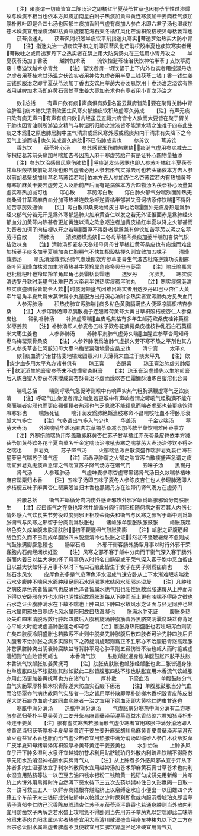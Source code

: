 <!-- { "loadSidebar": true } -->
　　【注】诸痰谓一切痰皆宜二陈汤治之即橘红半夏茯苓甘草也因有苓半性过渗燥故与燥痰不相当也依本方风痰加南星白附子热痰加黄芩黄连寒痰加干姜肉桂气痰加厚朴苏叶即是合四七汤也因郁生痰加香附气虚有痰加人参白术即六君子汤也湿痰加苍术燥痰宜用燥痰汤即枯黄芩旋覆花海石天冬橘红风化芒消枳殻桔梗贝母栝蒌霜也
　　茯苓指迷丸
　　茯苓风消枳殻半痰饮平剂指迷丸寒实蒂透罗治热实大防小胃丹
　　【注】指迷丸治一切痰饮平和之剂即茯苓风化芒消枳殻半夏也痰饮寒实者用蒂散吐之或用透罗丹下之热实者在膈上用大防胸汤丸在三焦用小胃丹攻之
　　半夏茯苓汤加丁香汤
　　越婢加术汤
　　流饮控涎苓桂治伏饮神佑半苓丁支饮葶苈悬十枣溢饮越术小青龙
　　【注】留饮者谓一切饮留于上下内外也实者用控涎丹攻之虚者用苓桂术甘汤温之伏饮实者用神佑丸虚者用半夏三钱茯苓二钱丁香一钱生姜三钱煎服治之即半夏茯苓汤加丁香也支饮用葶苈大枣汤悬饮用十枣汤治之溢饮有热者用越婢加术汤即麻黄石膏甘草生姜大枣加苍术也有寒者用小青龙汤治之


　　欬总括
　　有声曰欬有痰声痰俱有欬名虽云藏府皆欬要在聚胃关肺中胃浊脾湿痰本肺失清肃欬因生风寒火郁燥痰饮积热虚寒久劳成
　　【注】有声无痰曰欬有痰无声曰有声有痰曰欬内经虽云五藏六府皆令人欬而大要皆在聚于胃关于肺也因胃浊则所游溢之精气与脾湿所归肺之津液皆不能清水精之浊难于四布此生痰之本爲之原也肺居胸中主气清肃或爲风寒外感或爲痰热内干清肃有失降下之令因气上逆而咳也久劳成谓久病欬不已伤肺成劳也
　　参苏饮
　　芎苏饮
　　香苏饮
　　茯苓补心汤
　　参苏感冒邪伤肺热寒欬痰涎气虚用参实减去二陈枳桔葛苏前头痛加芎喘加杏芩因热入麻干寒虚劳胎产有是证补心四物量抽添
　　【注】参苏饮治感冒风寒伤肺欬唾痰涎发热恶寒也即人参苏叶橘红半夏茯苓甘草枳殻桔梗前胡葛根也形气虚者必用人参若形气实减去可也若头痛依本方去人参以前胡易柴胡加川芎名芎苏饮若喘依本方去人参加杏仁名杏苏饮若内有热加黄芩有寒加麻黄干姜若虚劳之人及胎前产后而有是病依本方合四物汤名茯苓补心汤量其虚实寒热加减可也
　　泻心散
　　葶苈泻白散
　　泻白肺火郁气分喘欬面肿热无痰桑骨甘草寒麻杏血分加芩热甚连欬急呕逆青橘半郁甚失音诃桔添停饮喘不得卧加苦葶苈效通仙
　　【注】泻白散即桑皮地骨皮甘草也治喘面肿无痰身热是爲肺经火郁气分若无汗是爲外寒郁遏肺火加麻黄杏仁以发之若无外证惟面赤是爲肺经火郁血分加黄芩内热甚者更加黄连以清之欬急呕逆者加青皮橘红半夏以降之火郁甚而失音者加诃子肉桔梗以开之若喘面浮不得卧者是爲兼有停饮加苦葶苈以泻之名葶苈泻白散
　　清肺汤
　　清肺肺燥热欬二冬母草橘芩桑痰加蒌半喘加杏快气枳桔敛味良
　　【注】清肺汤即麦冬天冬知母贝母甘草橘红黄芩桑皮也有痰燥而难出加栝蒌子痰多加半夏喘加杏仁胸膈气不快加枳殻桔梗久则宜敛加五味子
　　清燥救肺汤
　　喻氏清燥救肺汤肺气虚燥郁欬方参草麦膏生气液杏枇降逆效功长胡麻桑叶阿润燥血枯须加生地黄热甚牛黄羚犀角痰多贝母与蒌霜
　　【注】喻氏喻嘉言也枇枇杷叶也羚犀羚羊角犀角也蒌霜栝蒌霜也
　　透罗丹
　　泻肺丸
　　寒实痰清透罗丹欬时涎壅气出难巴杏大牵皂半饼热实痰稠泻肺丸
　　【注】寒实痰盛涎清热实痰盛稠黏皆能令人欬时痰涎顿壅气闭难出寒实者用透罗丹即巴豆杏仁大黄牵牛皂角半夏共爲末蒸饼爲小丸量服方出丹溪心法附余热实者宜泻肺丸方见失血门
　　人参泻肺汤
　　积热伤肺宜泻肺喘痰多粘色黄胸膈满热大便涩凉膈枳桔杏参桑
　　【注】人参泻肺汤即凉膈散栀子连翘薄荷黄芩大黄甘草枳殻桔梗杏仁人参桑皮也
　　钟乳补肺汤
　　补肺虚寒喘血皮毛焦枯有多年生衇菀欵桑皮桂钟英糯米枣姜煎
　　【注】补肺汤即人参麦冬五味子欵冬花紫菀桑皮桂枝钟乳石白石英糯米大枣生姜也
　　人参养肺汤
　　养肺平剂肺气虚劳久喘血腥宜参草杏阿知母枣乌梅罂粟骨桑皮
　　【注】人参养肺汤爲治肺气虚损久劳不寒不热之平剂也其方即人参炙草杏仁阿胶知母大枣乌梅罂粟殻地骨皮桑皮也
　　清宁膏
　　太平丸
　　欬痰血清宁治甘桔麦地橘龙圆薏米川贝薄荷末血过于痰太平丸
　　【注】欬痰少血多用太平丸方诸书俱有
　　琼玉膏
　　杏酥膏
　　琼玉膏治肺虚劳肺痿干欬涎滔生地膏蜜参苓末不虚燥蜜杏酥膏
　　【注】琼玉膏治虚燥先以生地煎膏后入炼白蜜人参茯苓末搅成膏杏酥膏治不虚而燥以杏仁霜嬭酥油炼白蜜溶化合膏






　　喘吼总括
　　喘则呼吸气急促哮则喉中有响声实热气粗胸满鞕虚寒气乏饮痰清
　　【注】呼吸气出急促者谓之喘急若更喉中有声响者谓之哮吼气粗胸满不能布息而喘者实邪也而更痰稠便鞕者热邪也气乏息微不能续息而喘者虚邪也若更痰饮清冷寒邪也
　　喘急死证
　　喘汗润发爲肺絶衇濇肢寒命不昌喘咳吐血不得卧形衰衇大气多亡
　　【注】气多谓出气多入气少也
　　华盖汤
　　千金定喘汤
　　葶苈大枣汤
　　外寒喘吼华盖汤麻杏苏草橘苓桑减苓加芩款半菓饮喘难卧枣葶方
　　【注】外寒伤肺喘急用华盖散即麻黄杏仁苏子甘草橘红赤茯苓桑皮也依本方减茯苓加黄芩欵冬花半夏白菓名千金定喘汤治哮吼表寒之喘葶苈大枣汤治停饮不得卧之喘也
　　萝皂丸
　　苏子降气汤
　　火郁喘急泻白散痰盛作喘萝皂丸蒌仁海石星萝皂气喘苏子降气痊
　　【注】面赤浮肿谓之火郁之喘宜泻白散痰盛声急谓之痰喘宜萝皂丸无痰声急谓之气喘宜苏子降气汤方在诸气门
　　五味子汤
　　黑锡丹
　　肾气汤
　　人参理肺汤
　　气虚味麦参陈杏虚寒黑锡肾气汤日久敛喘参桔味麻杏罂粟归木香
　　【注】五味子汤即五味子麦冬人参陈皮杏仁也人参理肺汤即人参桔梗五味子麻黄杏仁罂粟殻当归木香也黑锡丹方在浊带门肾气汤方在虚劳门











　　肿胀总括
　　衞气并衇循分肉内伤外感正邪攻外邪客衇爲衇胀邪留分肉肤胀生
　　【注】经曰衞气之在身也常然并衇循分肉行阴阳相随何病之有若其人内伤七情外感六气饮食失节劳役过度则邪正相攻荣衞失和衞气与风寒之邪客于衇中则爲衇胀衞气与风寒之邪留于分肉则爲肤胀也
　　诸衇胀单腹胀肤胀鼓胀
　　衇胀筋起络色变久成单腹末脱清肤胀初不鞕纒绵气鼓胀膨膨
　　【注】衇胀之证腹筋起络色变久而不已则成单腹胀四末脱瘦清冷也肤胀之证然初不坚鞕纒绵不愈则成气鼓胀满膨膨急鞕也
　　肠覃石瘕
　　外邪干衞客肠外肠覃月事以时行外邪干荣客胞内石瘕经闭状妊盈
　　【注】风寒之邪不客于衇中分肉而干衞气深入客于肠外僻而内着日以益大状如怀子月事仍以时行名曰肠覃或干荣气深入客于胞中恶血留止日以益大状如怀子月事不以时下名曰石瘕此皆生于女子在男子则爲疝病也
　　水胀石水风水
　　皮厚色苍多是气皮薄色泽水湿成气速安卧从上下水渐难眠咳喘徴石水少腹肿不喘风水面肿胫足同石水阴邪寒水结风水阳邪热湿凝
　　【注】凡肿胀之病皮厚色苍者皆属气也皮薄色泽者皆属水也气阳也阳性急故爲胀速每从上肿而渐下得以安卧邪在外也水阴也阴性迟故爲胀渐每从下肿而渐上更有咳喘不得卧之徴也石水之证少腹肿满水在下故不喘也上肿曰风下肿曰水故风水之证面与胫足同肿也然石水属阴邪故曰寒结也风水属阳邪故曰热湿凝也
　　胀满水肿死证
　　腹胀身热及失血四末清脱泻数行肿起四肢后入腹利旋满肿腹筋青唇黑脐突阴囊腐缺盆脊背足心平衇大时絶或虚濇肿胀逢之却可惊
　　【注】腹胀身热阳盛胀也若吐衄泻血则阴亡矣四肢瘦冷阴盛胀也若数泻不止则中脱矣先肿胀腹后散四肢者可治先肿四肢后归入腹者不治肿胀之病多实服利下之药旋消旋起则爲正不胜邪亦不治腹筋青涨高起胀肿苍黑脐肿突出阴囊肿腐缺盆脊背肿平足心肿平则五藏伤皆不治也衇大而时絶或虚濇细则气血败皆死衇也
　　木香流气饮
　　肤胀衇胀通身胀单腹鼓胀四肢平肤胀木香流气饮衇胀加姜黄抚芎
　　【注】肤胀皮肤胀也衇胀经衇胀也此二胀皆通身胀也单腹胀四肢不胀鼓胀其胀如鼓此二胀皆腹胀四肢不胀也肤胀宜用木香流气饮衇胀亦用此汤更加姜黄抚芎也方在诸气门
　　厚朴散
　　下瘀血汤
　　单腹鼓胀分气血气实肠覃厚朴榔木枳青陈遂大防血实石瘕下瘀汤
　　【注】单腹胀鼓胀当分气血而治肠覃亦气病也故同气实胀者一治之皆用厚朴散即厚朴防榔木香枳殻青皮陈皮甘遂大防石瘕亦血病也故同血实胀者一治之宜用下瘀血汤即大黄桃仁防虫甘遂也
　　寒胀中满分消汤
　　热胀中满分消汤
　　气虚胀病分寒热中满分消有二方寒胀参茋归苓朴半夏吴萸连二姜升柴乌麻青蘗泽荜澄草蔲益木香热缩六君知猪泽枳朴芩连干姜黄
　　【注】胀有虚实寒热若胀而形气虚少寒者宜用寒胀中满分消汤即人参黄茋当归茯苓厚朴半夏吴萸黄连干姜生姜升麻柴胡川乌麻黄青皮黄蘗泽泻荜澄茄草豆蔲益智木香也胀而形气虚少热者宜用热胀中满分消汤即缩砂人参白术茯苓炙草广皮半夏知母猪苓泽泻枳殻厚朴黄芩黄连干姜姜黄也
　　水肿治法
　　上肿多风宜乎汗下肿多湿利水泉汗宜越婢加苍术利用贴脐琥珀丹外散内利疏凿饮喘不得卧苏葶先阳水热濬湿神祐阴水实脾肾气丸
　　【注】从上肿者多外感风邪故宜乎汗从下肿者多内生湿邪故宜乎利水外散风水宜用越婢汤加苍术即麻黄石膏甘草苍术也内利水湿宜用贴脐等法一以巴豆去油四钱水银粉二钱硫黄一钱研匀成饼先用新绵一片布脐上内饼外用帛缚时许自然泻下恶水待下三五次去药以粥补住日久形羸隔一日取一次一饼可救三五人一以鲜赤商陆根杵烂贴脐上以帛缚定水自小便出一以田螺四个大蒜五个车前子末三钱研成饼贴脐中以帕缚之少时尿利即愈或内服沉香琥珀丸即苦葶苈子真郁李仁防己沉香陈皮琥珀杏仁苏子赤茯苓泽泻麝香也若通身肿则当外散内利宜用防凿饮子两解之若水盛上攻喘急不得卧则当先用苏子葶苈丸以定喘即此二味等分爲末枣肉丸阳水属热实者热盛宜用大圣濬川散湿盛宜用舟车神祐丸以下之二方在医宗必读阴水属寒虚者脾虚不食便软宜用实脾饮肾虚胫足冷硬宜用肾气丸
